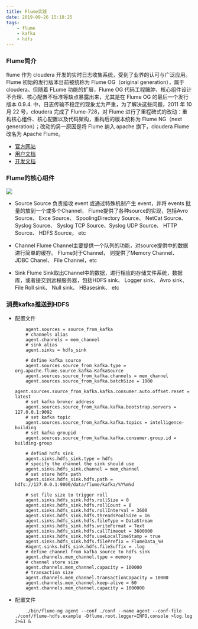 ```yaml
---
title: Flume实践
date: 2019-09-26 15:18:25
tags:
    - flume
    - kafka
    - hdfs
---
```


### Flume简介
flume 作为 cloudera 开发的实时日志收集系统，受到了业界的认可与广泛应用。Flume 初始的发行版本目前被统称为 Flume OG（original generation），属于 cloudera。但随着 FLume 功能的扩展，Flume OG 代码工程臃肿、核心组件设计不合理、核心配置不标准等缺点暴露出来，尤其是在 Flume OG 的最后一个发行版本 0.9.4. 中，日志传输不稳定的现象尤为严重，为了解决这些问题，2011 年 10 月 22 号，cloudera 完成了 Flume-728，对 Flume 进行了里程碑式的改动：重构核心组件、核心配置以及代码架构，重构后的版本统称为 Flume NG（next generation）；改动的另一原因是将 Flume 纳入 apache 旗下，cloudera Flume 改名为 Apache Flume。
+ [官方网站](http://flume.apache.org/)
+ [用户文档](http://flume.apache.org/FlumeUserGuide.html)
+ [开发文档](http://flume.apache.org/FlumeDeveloperGuide.html)

### Flume的核心组件
<!-- more -->

![](/images/20190415215813979.png)

+ Source
    Source 负责接收 event 或通过特殊机制产生 event，并将 events 批量的放到一个或多个Channel， Flume提供了各种source的实现，包括Avro Source、 Exce Source、 SpoolingDirectory Source、 NetCat Source、 Syslog Source、 Syslog TCP Source、Syslog UDP Source、 HTTP Source、 HDFS Source， etc

+ Channel
    Flume Channel主要提供一个队列的功能，对source提供中的数据进行简单的缓存。 Flume对于Channel， 则提供了Memory Channel、 JDBC Chanel、 File Channel，etc

+ Sink
    Flume Sink取出Channel中的数据，进行相应的存储文件系统，数据库，或者提交到远程服务器，包括HDFS sink、 Logger sink、 Avro sink、 File Roll sink、 Null sink、 HBasesink、 etc

### 消费kafka推送到HDFS
   
+ 配置文件
    ```
        agent.sources = source_from_kafka
        # channels alias
        agent.channels = mem_channel
        # sink alias
        agent.sinks = hdfs_sink

        # define kafka source
        agent.sources.source_from_kafka.type = org.apache.flume.source.kafka.KafkaSource
        agent.sources.source_from_kafka.channels = mem_channel
        agent.sources.source_from_kafka.batchSize = 1000
        agent.sources.source_from_kafka.kafka.consumer.auto.offset.reset = latest
        # set kafka broker address  
        agent.sources.source_from_kafka.kafka.bootstrap.servers = 127.0.0.1:9092
        # set kafka topic
        agent.sources.source_from_kafka.kafka.topics = intelligence-building
        # set kafka groupid
        agent.sources.source_from_kafka.kafka.consumer.group.id = building-group
                
        # defind hdfs sink
        agent.sinks.hdfs_sink.type = hdfs         
        # specify the channel the sink should use  
        agent.sinks.hdfs_sink.channel = mem_channel
        # set store hdfs path
        agent.sinks.hdfs_sink.hdfs.path = hdfs://127.0.0.1:9000/data/flume/kafka/%Y%m%d   
            
        # set file size to trigger roll
        agent.sinks.hdfs_sink.hdfs.rollSize = 0 
        agent.sinks.hdfs_sink.hdfs.rollCount = 0  
        agent.sinks.hdfs_sink.hdfs.rollInterval = 3600  
        agent.sinks.hdfs_sink.hdfs.threadsPoolSize = 16
        agent.sinks.hdfs_sink.hdfs.fileType = DataStream
        agent.sinks.hdfs_sink.hdfs.writeFormat = Text
        agent.sinks.hdfs_sink.hdfs.callTimeout = 3600000
        agent.sinks.hdfs_sink.hdfs.useLocalTimeStamp = true    
        agent.sinks.hdfs_sink.hdfs.filePrefix = FlumeData_%H
        #agent.sinks.hdfs_sink.hdfs.fileSuffix = .log
        # define channel from kafka source to hdfs sink 
        agent.channels.mem_channel.type = memory
        # channel store size
        agent.channels.mem_channel.capacity = 100000
        # transaction size
        agent.channels.mem_channel.transactionCapacity = 10000
        agent.channels.mem_channel.keep-alive = 60
        agent.channels.mem_channel.capacity = 1000000

    ```

+ 配置文件
    ```
        ./bin/flume-ng agent --conf ./conf --name agent --conf-file ./conf/flume-hdfs.example -Dflume.root.logger=INFO,console >log.log 2>&1 &
    ```
